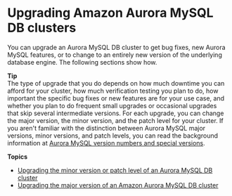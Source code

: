 # Upgrading Amazon Aurora MySQL DB clusters<a name="AuroraMySQL.Updates.Upgrading"></a><a name="mysql_upgrade"></a>

 You can upgrade an Aurora MySQL DB cluster to get bug fixes, new Aurora MySQL features, or to change to an entirely new version of the underlying database engine\. The following sections show how\. 

**Tip**  
 The type of upgrade that you do depends on how much downtime you can afford for your cluster, how much verification testing you plan to do, how important the specific bug fixes or new features are for your use case, and whether you plan to do frequent small upgrades or occasional upgrades that skip several intermediate versions\. For each upgrade, you can change the major version, the minor version, and the patch level for your cluster\. If you aren't familiar with the distinction between Aurora MySQL major versions, minor versions, and patch levels, you can read the background information at [Aurora MySQL version numbers and special versions](AuroraMySQL.Updates.Versions.md)\. 

**Topics**
+ [Upgrading the minor version or patch level of an Aurora MySQL DB cluster](AuroraMySQL.Updates.Patching.md)
+ [Upgrading the major version of an Amazon Aurora MySQL DB cluster](AuroraMySQL.Updates.MajorVersionUpgrade.md)